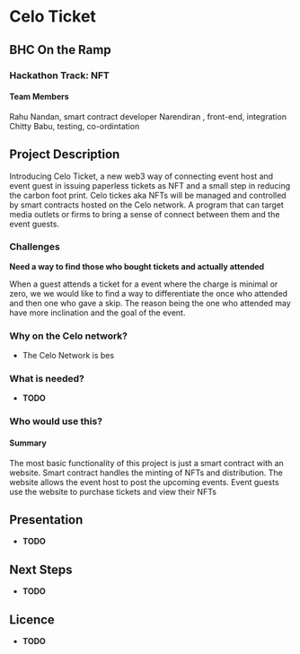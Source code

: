 
# Celo Ticket

## BHC On the Ramp

### Hackathon Track: NFT

#### 

#### Team Members 

Rahu Nandan, smart contract developer
Narendiran , front-end, integration
Chitty Babu, testing, co-ordintation

## Project Description

 Introducing Celo Ticket, a new web3 way of connecting event host and event guest in issuing paperless tickets as NFT and a small step in reducing the carbon foot print. Celo tickes aka NFTs will be managed and controlled by smart contracts hosted on the Celo network. A program that can target media outlets or firms to bring a sense of connect between them and the event guests. 
 
 
### Challenges

<b>Need a way to find those who bought tickets and actually attended</b>

When a guest attends a ticket for a event where the charge is minimal or zero, we we would like to find a way to differentiate the once who attended
and then one who gave a skip. The reason being the one who attended may have more inclination and the goal of the event.




### Why on the Celo network?

- The Celo Network is bes


### What is needed?

- <b>TODO</b>
 

### Who would use this?

#### Summary

The most basic functionality of this project is just a smart contract with an website. Smart contract handles the minting of NFTs and distribution.
The website allows the event host to post the upcoming events.
Event guests use the website to purchase tickets and view their NFTs

## Presentation

- <b>TODO</b>




## Next Steps
- <b>TODO</b>



## Licence

- <b>TODO</b>
